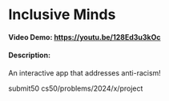# Inclusive Minds
#### Video Demo:   <https://youtu.be/128Ed3u3kOc>
#### Description:
An interactive app that addresses anti-racism!

submit50 cs50/problems/2024/x/project
